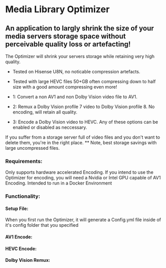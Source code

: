 # Media Library Optimizer

## An application to largly shrink the size of your media servers storage space without perceivable quality loss or artefacting!

The Optimizer will shrink your servers storage while retaining very high quality.
* Tested on Hisense U8N, no noticable compression artefacts.
* Tested with large HEVC files 50+GB often compressing down to half size with a good amount compressing even more!

* 1: Convert a non AV1 and non Dolby Vision video file to AV1.
* 2: Remux a Dolby Vision profile 7 video to Dolby Vision profile 8. No encoding, will retain all quality.
* 3: Encode a Dolby Vision video to HEVC.
Any of these options can be enabled or disabled as neccessary.

If you suffer from a storage server full of video files and you don't want to delete them, you're in the right place.
** Note, best storage savings with large uncompressed files.

### Requirements:
Only supports hardware accelerated Encoding. If you intend to use the Optimizer for encoding, you will need a Nvidia or Intel GPU capable of AV1 Encoding.
Intended to run in a Docker Environment

### Functionality:

#### Setup File:
When you first run the Optimizer, it will generate a Config.yml file inside of it's config folder that you specified

#### AV1 Encode:


#### HEVC Encode:


#### Dolby Vision Remux:

